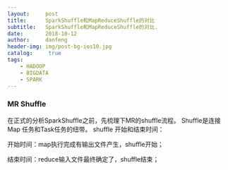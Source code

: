 ```yaml
---
layout:     post
title:      SparkShuffle和MapReduceShuffle的对比
subtitle:   SparkShuffle和MapReduceShuffle的对比.
date:       2018-10-12
author:     danfeng
header-img: img/post-bg-ios10.jpg
catalog: 	 true
tags:
    - HADOOP
    - BIGDATA
    - SPARK
--- 
```


### MR Shuffle
在正式的分析SparkShuffle之前，先梳理下MR的shuffle流程。 Shuffle是连接Map 任务和Task任务的纽带。
shuffle 开始和结束时间：

开始时间：map执行完成有输出文件产生，shuffle开始；

结束时间：reduce输入文件最终确定了，shuffle结束；

